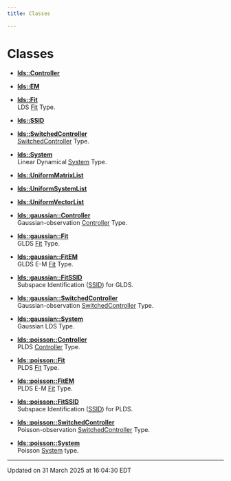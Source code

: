 ```yaml
---
title: Classes

---
```


# Classes

















- **[lds::Controller](/lds-ctrl-est/docs/api/classes/classlds_1_1_controller/)** 



- **[lds::EM](/lds-ctrl-est/docs/api/classes/classlds_1_1_e_m/)** 



- **[lds::Fit](/lds-ctrl-est/docs/api/classes/classlds_1_1_fit/)** <br>LDS [Fit]() Type. 



- **[lds::SSID](/lds-ctrl-est/docs/api/classes/classlds_1_1_s_s_i_d/)** 



- **[lds::SwitchedController](/lds-ctrl-est/docs/api/classes/classlds_1_1_switched_controller/)** <br>[SwitchedController]() Type. 



- **[lds::System](/lds-ctrl-est/docs/api/classes/classlds_1_1_system/)** <br>Linear Dynamical [System]() Type. 



- **[lds::UniformMatrixList](/lds-ctrl-est/docs/api/classes/classlds_1_1_uniform_matrix_list/)** 



- **[lds::UniformSystemList](/lds-ctrl-est/docs/api/classes/classlds_1_1_uniform_system_list/)** 



- **[lds::UniformVectorList](/lds-ctrl-est/docs/api/classes/classlds_1_1_uniform_vector_list/)** 






- **[lds::gaussian::Controller](/lds-ctrl-est/docs/api/classes/classlds_1_1gaussian_1_1_controller/)** <br>Gaussian-observation [Controller]() Type. 



- **[lds::gaussian::Fit](/lds-ctrl-est/docs/api/classes/classlds_1_1gaussian_1_1_fit/)** <br>GLDS [Fit]() Type. 



- **[lds::gaussian::FitEM](/lds-ctrl-est/docs/api/classes/classlds_1_1gaussian_1_1_fit_e_m/)** <br>GLDS E-M [Fit](/lds-ctrl-est/docs/api/classes/classlds_1_1gaussian_1_1_fit/) Type. 



- **[lds::gaussian::FitSSID](/lds-ctrl-est/docs/api/classes/classlds_1_1gaussian_1_1_fit_s_s_i_d/)** <br>Subspace Identification ([SSID](/lds-ctrl-est/docs/api/classes/classlds_1_1_s_s_i_d/)) for GLDS. 



- **[lds::gaussian::SwitchedController](/lds-ctrl-est/docs/api/classes/classlds_1_1gaussian_1_1_switched_controller/)** <br>Gaussian-observation [SwitchedController]() Type. 



- **[lds::gaussian::System](/lds-ctrl-est/docs/api/classes/classlds_1_1gaussian_1_1_system/)** <br>Gaussian LDS Type. 









- **[lds::poisson::Controller](/lds-ctrl-est/docs/api/classes/classlds_1_1poisson_1_1_controller/)** <br>PLDS [Controller]() Type. 



- **[lds::poisson::Fit](/lds-ctrl-est/docs/api/classes/classlds_1_1poisson_1_1_fit/)** <br>PLDS [Fit]() Type. 



- **[lds::poisson::FitEM](/lds-ctrl-est/docs/api/classes/classlds_1_1poisson_1_1_fit_e_m/)** <br>PLDS E-M [Fit](/lds-ctrl-est/docs/api/classes/classlds_1_1poisson_1_1_fit/) Type. 



- **[lds::poisson::FitSSID](/lds-ctrl-est/docs/api/classes/classlds_1_1poisson_1_1_fit_s_s_i_d/)** <br>Subspace Identification ([SSID](/lds-ctrl-est/docs/api/classes/classlds_1_1_s_s_i_d/)) for PLDS. 



- **[lds::poisson::SwitchedController](/lds-ctrl-est/docs/api/classes/classlds_1_1poisson_1_1_switched_controller/)** <br>Poisson-observation [SwitchedController]() Type. 



- **[lds::poisson::System](/lds-ctrl-est/docs/api/classes/classlds_1_1poisson_1_1_system/)** <br>Poisson [System]() type. 














-------------------------------

Updated on 31 March 2025 at 16:04:30 EDT
